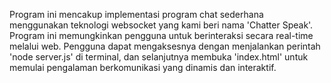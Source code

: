 Program ini mencakup implementasi program chat sederhana menggunakan teknologi websocket yang kami beri nama 'Chatter Speak'. Program ini memungkinkan pengguna untuk berinteraksi secara real-time melalui web. Pengguna dapat mengaksesnya dengan menjalankan perintah 'node server.js' di terminal, dan selanjutnya membuka 'index.html' untuk memulai pengalaman berkomunikasi yang dinamis dan interaktif.
